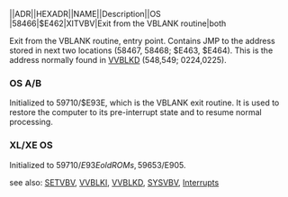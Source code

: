 ||ADR||HEXADR||NAME||Description||OS  
|58466|$E462|XITVBV|Exit from the VBLANK routine|both  
  
Exit from the VBLANK routine, entry point. Contains JMP to the address stored in next two locations (58467, 58468; $E463, $E464). This is the address normally found in [VVBLKD](../VVBLKD/index.md) (548,549; $0224,$0225).  
  
### OS A/B  
Initialized to 59710/$E93E, which is the VBLANK exit routine. It is used to restore the computer to its pre-interrupt state and to resume normal processing.  
  
### XL/XE OS  
Initialized to 59710/$E93E old ROMs, 59653/$E905.  
  
see also: [SETVBV](../SETVBV/index.md), [VVBLKI](../VVBLKI/index.md), [VVBLKD](../VVBLKD/index.md), [SYSVBV](../SYSVBV/index.md), [Interrupts](../Interrupts/index.md)  
